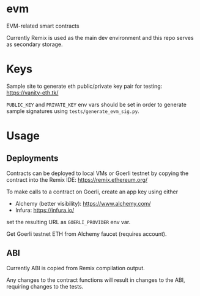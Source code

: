 # evm
EVM-related smart contracts

Currently Remix is used as the main dev environment and this repo serves as secondary storage.

# Keys
Sample site to generate eth public/private key pair for testing: https://vanity-eth.tk/

`PUBLIC_KEY` and `PRIVATE_KEY` env vars should be set in order to generate sample signatures using `tests/generate_evm_sig.py`.

# Usage
## Deployments
Contracts can be deployed to local VMs or Goerli testnet by copying the contract into the Remix IDE: https://remix.ethereum.org/

To make calls to a contract on Goerli, create an app key using either
- Alchemy (better visibility): https://www.alchemy.com/
- Infura: https://infura.io/

set the resulting URL as `GOERLI_PROVIDER` env var.

Get Goerli testnet ETH from Alchemy faucet (requires account).

## ABI
Currently ABI is copied from Remix compilation output.

Any changes to the contract functions will result in changes to the ABI, requiring changes to the tests.
